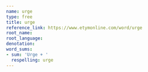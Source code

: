 ```yaml
---
name: urge
type: free
title: urge
reference_link: https://www.etymonline.com/word/urge
root_name: 
root_language: 
denotation: 
word_sums:
- sum: 'Urge + '
  respelling: urge
---
```

